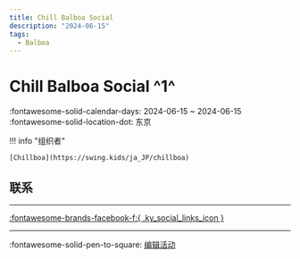 ```yaml
---
title: Chill Balboa Social
description: "2024-06-15"
tags:
  - Balboa
---
```


# Chill Balboa Social ^1^

:fontawesome-solid-calendar-days: 2024-06-15 ~ 2024-06-15  
:fontawesome-solid-location-dot: 东京  

!!! info "组织者"

    [Chillboa](https://swing.kids/ja_JP/chillboa)  

## 联系


---

 [:fontawesome-brands-facebook-f:{ .ky_social_links_icon }](https://www.facebook.com/events/s/chillboa-1st-anniversary/2214972315515991)

---

:fontawesome-solid-pen-to-square: [编辑活动](https://github.com/swingdance/events/issues/new?assignees=&labels=update+event&projects=&template=03-update_entity.yml&title=Update%20Event%3A%202024%2Fja_JP%20%E2%80%A2%20Chill%20Balboa%20Social&region=ja_JP&year=2024&id=chill-balboa-social-2024&name=Chill%20Balboa%20Social&org_id=chillboa)
